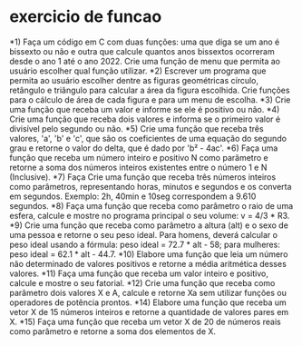# exercicio de funcao


*1) Faça um código em C com duas funções: uma que diga se um ano é bissexto ou
não e outra que calcule quantos anos bissextos ocorreram desde o ano 1 até o ano 2022. Crie uma função de menu que permita ao usuário escolher qual função utilizar.
*2) Escrever um programa que permita ao usuário escolher dentre as figuras
geométricas círculo, retângulo e triângulo para calcular a área da figura escolhida. Crie
funções para o cálculo de área de cada figura e para um menu de escolha.
*3) Crie uma função que receba um valor e informe se ele é positivo ou não.
*4) Crie uma função que receba dois valores e informa se o primeiro valor é divisível
pelo segundo ou não.
*5) Crie uma função que receba três valores, 'a', 'b' e 'c', que são os coeficientes de uma
equação do segundo grau e retorne o valor do delta, que é dado por 'b² - 4ac'.
*6) Faça uma função que receba um número inteiro e positivo N como parâmetro e
retorne a soma dos números inteiros existentes entre o número 1 e N (Inclusive).
*7) Faça Crie uma função que receba três números inteiros como parâmetros,
representando horas, minutos e segundos e os converta em segundos. Exemplo: 2h,
40min e 10seg correspondem a 9.610 segundos.
*8) Faça uma função que receba como parâmetro o raio de uma esfera, calcule e
mostre no programa principal o seu volume: v = 4/3 * R3.
*9) Crie uma função que receba como parâmetro a altura (alt) e o sexo de uma pessoa e
retorne o seu peso ideal. Para homens, deverá calcular o peso ideal usando a fórmula:
peso ideal = 72.7 * alt - 58; para mulheres: peso ideal = 62.1 * alt - 44.7.
*10) Elabore uma função que leia um número não determinado de valores positivos e
retorne a média aritmética desses valores.
*11) Faça uma função que receba um valor inteiro e positivo, calcule e mostre o seu
fatorial.
*12) Crie uma função que receba como parâmetro dois valores X e A, calcule e retorne
Xa sem utilizar funções ou operadores de potência prontos.
*14) Elabore uma função que receba um vetor X de 15 números inteiros e retorne a
quantidade de valores pares em X.
*15) Faça uma função que receba um vetor X de 20 de números reais como parâmetro
e retorne a soma dos elementos de X.
